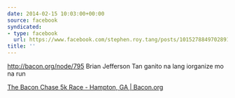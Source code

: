 ```yaml
---
date: 2014-02-15 10:03:00+00:00
source: facebook
syndicated:
- type: facebook
  url: https://www.facebook.com/stephen.roy.tang/posts/10152788497028912
title: ''
---
```


http://bacon.org/node/795 Brian Jefferson Tan ganito na lang iorganize mo na run

[The Bacon Chase 5k Race - Hampton, GA | Bacon.org](http://bacon.org/node/795)